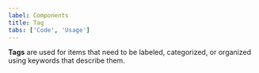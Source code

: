 ```yaml
---
label: Components
title: Tag
tabs: ['Code', 'Usage']
---
```


<page-intro>**Tags** are used for items that need to be labeled, categorized, or organized using keywords that describe them.</page-intro>

<component 
    name="Tag"
    component="tag" 
    variation="tag"
    experimental="true"
    >
</component>
<component-docs component="tag" experimental="true"></component-docs>
